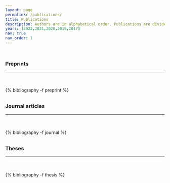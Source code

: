 ```yaml
---
layout: page
permalink: /publications/
title: Publications
description: Authors are in alphabetical order. Publications are divided in <a href="#preprint">Preprints</a>, <a href="#journal">Journal articles</a> and <a href="#thesis">Theses</a> 
years: [2022,2021,2020,2019,2017]
nav: true
nav_order: 1
---
```

<!-- _pages/publications.md -->



<div class="publications">

<a id="preprint"><h3 style="margin-top: 3rem; margin-bottom: 1rem;">Preprints</h3></a> 
<hr style="color: var(--global-text-color); height: 1px; margin-bottom: 3rem;">
{% bibliography -f preprint %}

<a id="journal"><h3 style="margin-top: 2rem; margin-bottom: 1rem;">Journal articles</h3></a>
<hr style="color: var(--global-text-color); height: 1px; margin-bottom: 3rem;">
{% bibliography -f journal %}

<a id="thesis"><h3 style="margin-top: 2rem; margin-bottom: 1rem;">Theses</h3></a>
<hr style="color: var(--global-text-color); height: 1px; margin-bottom: 3rem;">
{% bibliography -f thesis %}

</div>


